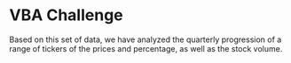 # VBA Challenge

Based on this set of data, we have analyzed the quarterly progression of a range of tickers of the prices and percentage, as well as the stock volume.